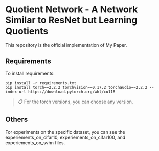 # Quotient Network - A Network Similar to ResNet but Learning Quotients

This repository is the official implementation of My Paper. 

## Requirements

To install requirements:

```setup
pip install -r requirements.txt
pip install torch==2.2.2 torchvision==0.17.2 torchaudio==2.2.2 --index-url https://download.pytorch.org/whl/cu118
```

>📋 For the torch versions, you can choose any version.

## Others
For experiments on the specific dataset, you can see the experiements_on_cifar10, experiements_on_cifar100, and experiements_on_svhn files.